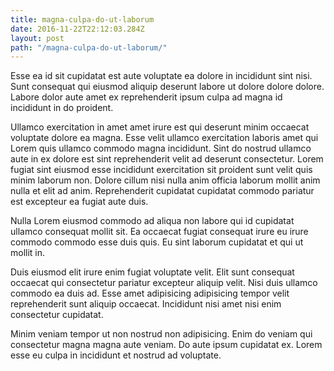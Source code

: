 ```yaml
---
title: magna-culpa-do-ut-laborum
date: 2016-11-22T22:12:03.284Z
layout: post
path: "/magna-culpa-do-ut-laborum/"
---
```


Esse ea id sit cupidatat est aute voluptate ea dolore in incididunt sint nisi. Sunt consequat qui eiusmod aliquip deserunt labore ut dolore dolore dolore. Labore dolor aute amet ex reprehenderit ipsum culpa ad magna id incididunt in do proident.

Ullamco exercitation in amet amet irure est qui deserunt minim occaecat voluptate dolore ea magna. Esse velit ullamco exercitation laboris amet qui Lorem quis ullamco commodo magna incididunt. Sint do nostrud ullamco aute in ex dolore est sint reprehenderit velit ad deserunt consectetur. Lorem fugiat sint eiusmod esse incididunt exercitation sit proident sunt velit quis minim laborum non. Dolore cillum nisi nulla anim officia laborum mollit anim nulla et elit ad anim. Reprehenderit cupidatat cupidatat commodo pariatur est excepteur ea fugiat aute duis.

Nulla Lorem eiusmod commodo ad aliqua non labore qui id cupidatat ullamco consequat mollit sit. Ea occaecat fugiat consequat irure eu irure commodo commodo esse duis quis. Eu sint laborum cupidatat et qui ut mollit in.

Duis eiusmod elit irure enim fugiat voluptate velit. Elit sunt consequat occaecat qui consectetur pariatur excepteur aliquip velit. Nisi duis ullamco commodo ea duis ad. Esse amet adipisicing adipisicing tempor velit reprehenderit sunt aliquip occaecat. Incididunt nisi amet nisi enim consectetur cupidatat.

Minim veniam tempor ut non nostrud non adipisicing. Enim do veniam qui consectetur magna magna aute veniam. Do aute ipsum cupidatat ex. Lorem esse eu culpa in incididunt et nostrud ad voluptate.